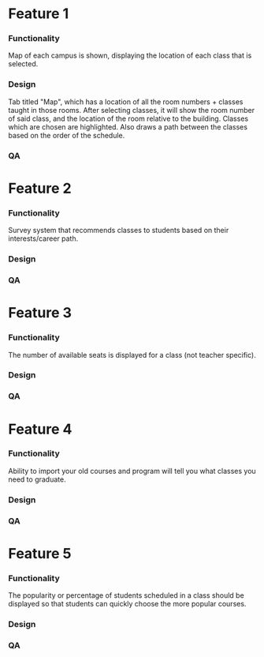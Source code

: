 # Feature 1

### Functionality

Map of each campus is shown, displaying the location of each class that is selected.

### Design
Tab titled "Map", which has a location of all the room numbers + classes taught in those rooms. After selecting classes, it will show the room number of said class, and the location of the room relative to the building. Classes which are chosen are highlighted. Also draws a path between the classes based on the order of the schedule.

### QA


# Feature 2

### Functionality

Survey system that recommends classes to students based on their interests/career path.

### Design

### QA


# Feature 3

### Functionality

The number of available seats is displayed for a class (not teacher specific).

### Design

### QA


# Feature 4

### Functionality

Ability to import your old courses and program will tell you what classes you need to graduate. 

### Design

### QA


# Feature 5

### Functionality

The popularity or percentage of students scheduled in a class should be displayed so that students can quickly choose the more popular courses.

### Design

### QA
